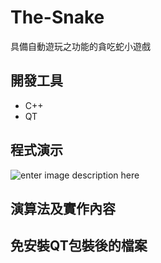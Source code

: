 # The-Snake
具備自動遊玩之功能的貪吃蛇小遊戲
## 開發工具
- C++
- QT
## 程式演示
![enter image description here](https://github.com/sa3214105/The-Snake/blob/master/image/rdjlv-m3qjg.gif)
## 演算法及實作內容

## 免安裝QT包裝後的檔案
